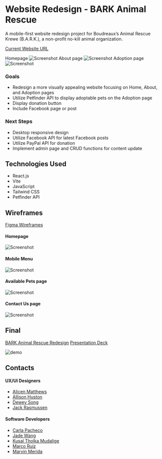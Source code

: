 # Website Redesign - BARK Animal Rescue
A mobile-first website redesign project for Boudreaux’s Animal Rescue Krewe (B.A.R.K.), a non-profit no-kill animal organization. 

[Current Website URL](http://barkanimalrescue.org/)

Homepage
![Screenshot](https://i.imgur.com/vUSAFaM.jpg)
About page
![Screenshot](https://i.imgur.com/5IgJXNQ.png)
Adoption page
![Screenshot](https://i.imgur.com/MiJellA.png)

### Goals
- Redesign a more visually appealing website focusing on Home, About, and Adoption pages
- Utilize Petfinder API to display adoptable pets on the Adoption page
- Display donation button
- Include Facebook page or post

### Next Steps
- Desktop responsive design
- Utilize Facebook API for latest Facebook posts
- Utilize PayPal API for donation
- Implement admin page and CRUD functions for content update

## Technologies Used
- React.js
- Vite
- JavaScript
- Tailwind CSS
- Petfinder API

## Wireframes
[Figma Wireframes](https://www.figma.com/file/asOPXOaoT5eKck69jK67Eq/Bark-Animal-Rescue?type=design&node-id=147-617&mode=design&t=GUwv2WjdILTDkCtG-0)
#### Homepage
![Screenshot](https://i.imgur.com/dtaf65g.png)
#### Mobile Menu
![Screenshot](https://i.imgur.com/9exLccO.png)
#### Available Pets page
![Screenshot](https://i.imgur.com/qEg2aDz.png)
#### Contact Us page
![Screenshot](https://i.imgur.com/VXrjtbR.png)

## Final
[BARK Animal Rescue Redesign](https://barkanimalrescue.netlify.app/)
[Presentation Deck](https://docs.google.com/presentation/d/10QuT1fGbwu3YJ-hYRWgfJzUoBsegEF-Wf6j0TAw_aw4/edit#slide=id.g2a3e4380d5f_0_1)

![demo](https://i.imgur.com/cBSkk3E.gif)

## Contacts
#### UX/UI Designers
- [Alicen Matthews](https://www.linkedin.com/in/alicenmatthews/)
- [Allison Huston](https://www.linkedin.com/in/al-huston/)
- [Dewey Song](https://www.linkedin.com/in/duhyungsong/)
- [Jack Rasmussen](https://www.linkedin.com/in/j-rasmussen/)

#### Software Developers
- [Carla Pacheco](https://github.com/cmpacheco23)
- [Jade Wang](https://github.com/jadewang425)
- [Kusal Tholka Mudalige](https://github.com/aizealawin)
- [Marco Ruiz](https://github.com/mar69287)
- [Marvin Merida](https://github.com/mmarvin3)
